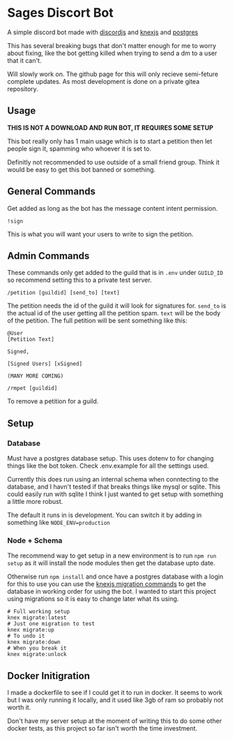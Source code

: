 # Sages Discort Bot
A simple discord bot made with [discordjs](https://github.com/discordjs/discord.js) and [knexjs](https://knexjs.org/) and [postgres](https://www.postgresql.org/)

This has several breaking bugs that don't matter enough for me to worry about fixing, like the bot getting killed when trying to send a dm to a user that it can't.

Will slowly work on. The github page for this will only recieve semi-feture complete updates. As most development is done on a private gitea repository.

## Usage

**THIS IS NOT A DOWNLOAD AND RUN BOT, IT REQUIRES SOME SETUP**

This bot really only has 1 main usage which is to start a petition then let people sign it, spamming who whoever it is set to.

Definitly not recommended to use outside of a small friend group. Think it would be easy to get this bot banned or something.

## General Commands

Get added as long as the bot has the message content intent permission.

`!sign`

This is what you will want your users to write to sign the petition.

## Admin Commands

These commands only get added to the guild that is in `.env` under `GUILD_ID` so recommend setting this to a private test server.

`/petition [guildid] [send_to] [text]`

The petition needs the id of the guild it will look for signatures for. `send_to` is the actual id of the user getting all the petition spam. `text` will be the body of the petition. The full petition will be sent something like this:
```
@User
[Petition Text]

Signed,

[Signed Users] [xSigned]

(MANY MORE COMING)
```

`/rmpet [guildid]`

To remove a petition for a guild.


## Setup

### Database
Must have a postgres database setup. This uses dotenv to for changing things like the bot token. Check .env.example for all the settings used. 

Currently this does run using an internal schema when conntecting to the database, and I havn't tested if that breaks things like mysql or sqlite. This could easily run with sqlite I think I just wanted to get setup with something a little more robust.

The default it runs in is development. You can switch it by adding in something like `NODE_ENV=production`

### Node + Schema

The recommend way to get setup in a new environment is to run `npm run setup` as it will install the node modules then get the database upto date.

Otherwise run `npm install` and once have a postgres database with a login for this to use you can use the [knexjs migration commands](https://knexjs.org/guide/migrations.html) to get the database in working order for using the bot. I wanted to start this project using migrations so it is easy to change later what its using. 

```
# Full working setup
knex migrate:latest
# Just one migration to test
knex migrate:up 
# To undo it
knex migrate:down
# When you break it
knex migrate:unlock
```

## Docker Initigration

I made a dockerfile to see if I could get it to run in docker.
It seems to work but I was only running it locally, and it used like 3gb of ram so probably not worth it.

Don't have my server setup at the moment of writing this to do some other docker tests, as this project so far isn't worth the time investment.